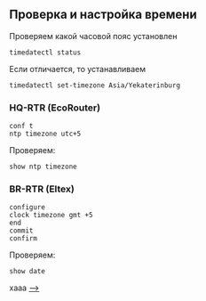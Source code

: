 ## Проверка и настройка времени

Проверяем какой часовой пояс установлен

```
timedatectl status
```

Если отличается, то устанавливаем
 
```
timedatectl set-timezone Asia/Yekaterinburg
```

### HQ-RTR (EcoRouter)

```
conf t
ntp timezone utc+5
```
Проверяем:

```
show ntp timezone
```

### BR-RTR (Eltex)

```
configure
clock timezone gmt +5
end
commit
confirm
```

Проверяем:

```
show date
```


хааа [-->](https://docs.google.com/document/u/0/d/1gw-aewMqPLfv1nFOYQZU4Svufjf3aajY/mobilebasic#heading=h.ceqh8ghhevp0)
